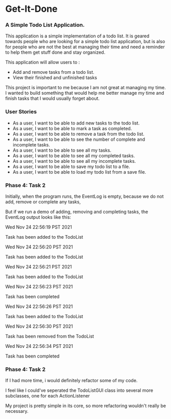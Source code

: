 
# Get-It-Done

### A Simple Todo List Application. 


This application is a simple implementation of a todo list. It is geared towards people who are looking for a simple todo list application, but is also for people who are not the best at managing their time and need a reminder to help them get stuff done and stay organized.

This application will allow users to :

- Add and remove tasks from a todo list.
- View their finished and unfinished tasks

This project is important to me because I am not great at managing my time. I wanted to build something that would help me better manage my time and finish tasks that I would usually forget about.


### User Stories

- As a user, I want to be able to add new tasks to the todo list.
- As a user, I want to be able to mark a task as completed.
- As a user, I want to be able to remove a task from the todo list.
- As a user, I want to be able to see the number of complete and incomplete tasks.
- As a user, I want to be able to see all my tasks.
- As a user, I want to be able to see all my completed tasks.
- As a user, I want to be able to see all my incomplete tasks.
- As a user, I want to be able to save my todo list to a file.
- As a user, I want to be able to load my todo list from a save file.


### Phase 4: Task 2
Initially, when the program runs, the EventLog is empty, because we do not add, remove or complete any tasks,

But if we run a demo of adding, removing and completing tasks, the EventLog output looks like this:


Wed Nov 24 22:56:19 PST 2021

Task has been added to the TodoList

Wed Nov 24 22:56:20 PST 2021

Task has been added to the TodoList

Wed Nov 24 22:56:21 PST 2021

Task has been added to the TodoList

Wed Nov 24 22:56:23 PST 2021

Task has been completed

Wed Nov 24 22:56:26 PST 2021

Task has been added to the TodoList

Wed Nov 24 22:56:30 PST 2021

Task has been removed from the TodoList

Wed Nov 24 22:56:34 PST 2021

Task has been completed

### Phase 4: Task 2

If I had more time, i would definitely refactor some of my code.

I feel like I could've seperated the TodoListGUI class into several more subclasses, one for each ActionListener

My project is pretty simple in its core, so more refactoring wouldn't really be necessary.


